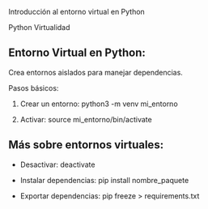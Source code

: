 Introducción al entorno virtual en Python

Python Virtualidad

Entorno Virtual en Python:
--------------------------
Crea entornos aislados para manejar dependencias.

Pasos básicos:
1. Crear un entorno:
    python3 -m venv mi_entorno

2. Activar:
    source mi_entorno/bin/activate


Más sobre entornos virtuales:
------------------------------
- Desactivar:
    deactivate

- Instalar dependencias:
    pip install nombre_paquete

- Exportar dependencias:
    pip freeze > requirements.txt

